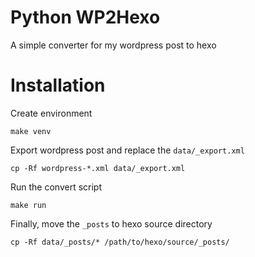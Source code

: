 # Python WP2Hexo

A simple converter for my wordpress post to hexo

# Installation

Create environment

	make venv

Export wordpress post and replace the `data/_export.xml`

	cp -Rf wordpress-*.xml data/_export.xml

Run the convert script

	make run

Finally, move the `_posts` to hexo source directory

	cp -Rf data/_posts/* /path/to/hexo/source/_posts/
